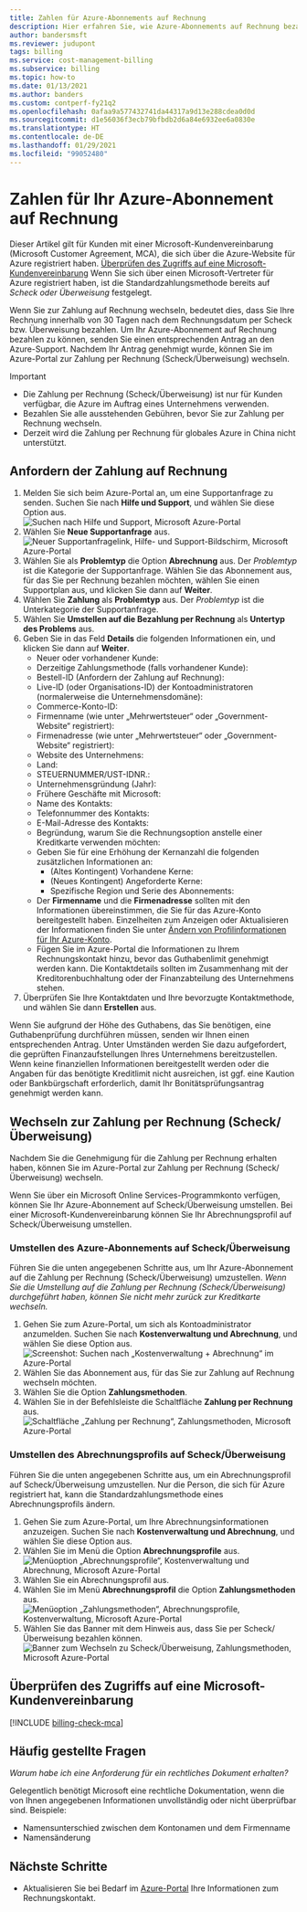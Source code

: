 ```yaml
---
title: Zahlen für Azure-Abonnements auf Rechnung
description: Hier erfahren Sie, wie Azure-Abonnements auf Rechnung bezahlt werden. Weitere Informationen finden Sie in den häufig gestellten Fragen.
author: bandersmsft
ms.reviewer: judupont
tags: billing
ms.service: cost-management-billing
ms.subservice: billing
ms.topic: how-to
ms.date: 01/13/2021
ms.author: banders
ms.custom: contperf-fy21q2
ms.openlocfilehash: 0afaa9a577432741da44317a9d13e288cdea0d0d
ms.sourcegitcommit: d1e56036f3ecb79bfbdb2d6a84e6932ee6a0830e
ms.translationtype: HT
ms.contentlocale: de-DE
ms.lasthandoff: 01/29/2021
ms.locfileid: "99052480"
---
```

# <a name="pay-for-your-azure-subscription-by-invoice"></a>Zahlen für Ihr Azure-Abonnement auf Rechnung

Dieser Artikel gilt für Kunden mit einer Microsoft-Kundenvereinbarung (Microsoft Customer Agreement, MCA), die sich über die Azure-Website für Azure registriert haben. [Überprüfen des Zugriffs auf eine Microsoft-Kundenvereinbarung](#check-access-to-a-microsoft-customer-agreement) Wenn Sie sich über einen Microsoft-Vertreter für Azure registriert haben, ist die Standardzahlungsmethode bereits auf *Scheck oder Überweisung* festgelegt.

Wenn Sie zur Zahlung auf Rechnung wechseln, bedeutet dies, dass Sie Ihre Rechnung innerhalb von 30 Tagen nach dem Rechnungsdatum per Scheck bzw. Überweisung bezahlen. Um Ihr Azure-Abonnement auf Rechnung bezahlen zu können, senden Sie einen entsprechenden Antrag an den Azure-Support. Nachdem Ihr Antrag genehmigt wurde, können Sie im Azure-Portal zur Zahlung per Rechnung (Scheck/Überweisung) wechseln.

> [!IMPORTANT]
> * Die Zahlung per Rechnung (Scheck/Überweisung) ist nur für Kunden verfügbar, die Azure im Auftrag eines Unternehmens verwenden.
> * Bezahlen Sie alle ausstehenden Gebühren, bevor Sie zur Zahlung per Rechnung wechseln.
> * Derzeit wird die Zahlung per Rechnung für globales Azure in China nicht unterstützt.

## <a name="request-to-pay-by-invoice"></a>Anfordern der Zahlung auf Rechnung

1. Melden Sie sich beim Azure-Portal an, um eine Supportanfrage zu senden. Suchen Sie nach **Hilfe und Support**, und wählen Sie diese Option aus.  
    ![Suchen nach Hilfe und Support, Microsoft Azure-Portal](./media/pay-by-invoice/search-for-help-and-support.png)
1. Wählen Sie **Neue Supportanfrage** aus.  
    ![Neuer Supportanfragelink, Hilfe- und Support-Bildschirm, Microsoft Azure-Portal](./media/pay-by-invoice/help-and-support.png)
1. Wählen Sie als **Problemtyp** die Option **Abrechnung** aus. Der *Problemtyp* ist die Kategorie der Supportanfrage. Wählen Sie das Abonnement aus, für das Sie per Rechnung bezahlen möchten, wählen Sie einen Supportplan aus, und klicken Sie dann auf **Weiter**.
1. Wählen Sie **Zahlung** als **Problemtyp** aus. Der *Problemtyp* ist die Unterkategorie der Supportanfrage.
1. Wählen Sie **Umstellen auf die Bezahlung per Rechnung** als **Untertyp des Problems** aus.
1. Geben Sie in das Feld **Details** die folgenden Informationen ein, und klicken Sie dann auf **Weiter**.
    - Neuer oder vorhandener Kunde:
    - Derzeitige Zahlungsmethode (falls vorhandener Kunde):
    - Bestell-ID (Anfordern der Zahlung auf Rechnung):
    - Live-ID (oder Organisations-ID) der Kontoadministratoren (normalerweise die Unternehmensdomäne):
    - Commerce-Konto-ID:
    - Firmenname (wie unter „Mehrwertsteuer“ oder „Government-Website“ registriert):
    - Firmenadresse (wie unter „Mehrwertsteuer“ oder „Government-Website“ registriert):
    - Website des Unternehmens:
    - Land:
    - STEUERNUMMER/UST-IDNR.:
    - Unternehmensgründung (Jahr):
    - Frühere Geschäfte mit Microsoft:
    - Name des Kontakts:
    - Telefonnummer des Kontakts:
    - E-Mail-Adresse des Kontakts:
    - Begründung, warum Sie die Rechnungsoption anstelle einer Kreditkarte verwenden möchten:
    - Geben Sie für eine Erhöhung der Kernanzahl die folgenden zusätzlichen Informationen an:
        - (Altes Kontingent) Vorhandene Kerne:
        - (Neues Kontingent) Angeforderte Kerne:
        - Spezifische Region und Serie des Abonnements:
    - Der **Firmenname** und die **Firmenadresse** sollten mit den Informationen übereinstimmen, die Sie für das Azure-Konto bereitgestellt haben. Einzelheiten zum Anzeigen oder Aktualisieren der Informationen finden Sie unter [Ändern von Profilinformationen für Ihr Azure-Konto](change-azure-account-profile.md).
    - Fügen Sie im Azure-Portal die Informationen zu Ihrem Rechnungskontakt hinzu, bevor das Guthabenlimit genehmigt werden kann. Die Kontaktdetails sollten im Zusammenhang mit der Kreditorenbuchhaltung oder der Finanzabteilung des Unternehmens stehen.
1. Überprüfen Sie Ihre Kontaktdaten und Ihre bevorzugte Kontaktmethode, und wählen Sie dann **Erstellen** aus.

Wenn Sie aufgrund der Höhe des Guthabens, das Sie benötigen, eine Guthabenprüfung durchführen müssen, senden wir Ihnen einen entsprechenden Antrag. Unter Umständen werden Sie dazu aufgefordert, die geprüften Finanzaufstellungen Ihres Unternehmens bereitzustellen. Wenn keine finanziellen Informationen bereitgestellt werden oder die Angaben für das benötigte Kreditlimit nicht ausreichen, ist ggf. eine Kaution oder Bankbürgschaft erforderlich, damit Ihr Bonitätsprüfungsantrag genehmigt werden kann.

## <a name="switch-to-invoice-pay-checkwire-transfer"></a>Wechseln zur Zahlung per Rechnung (Scheck/Überweisung)

Nachdem Sie die Genehmigung für die Zahlung per Rechnung erhalten haben, können Sie im Azure-Portal zur Zahlung per Rechnung (Scheck/Überweisung) wechseln.

Wenn Sie über ein Microsoft Online Services-Programmkonto verfügen, können Sie Ihr Azure-Abonnement auf Scheck/Überweisung umstellen. Bei einer Microsoft-Kundenvereinbarung können Sie Ihr Abrechnungsprofil auf Scheck/Überweisung umstellen.

### <a name="switch-azure-subscription-to-checkwire-transfer"></a>Umstellen des Azure-Abonnements auf Scheck/Überweisung

Führen Sie die unten angegebenen Schritte aus, um Ihr Azure-Abonnement auf die Zahlung per Rechnung (Scheck/Überweisung) umzustellen. *Wenn Sie die Umstellung auf die Zahlung per Rechnung (Scheck/Überweisung) durchgeführt haben, können Sie nicht mehr zurück zur Kreditkarte wechseln.*

1. Gehen Sie zum Azure-Portal, um sich als Kontoadministrator anzumelden. Suchen Sie nach **Kostenverwaltung und Abrechnung**, und wählen Sie diese Option aus.  
    ![Screenshot: Suchen nach „Kostenverwaltung + Abrechnung“ im Azure-Portal](./media/pay-by-invoice/search.png)
1. Wählen Sie das Abonnement aus, für das Sie zur Zahlung auf Rechnung wechseln möchten.
1. Wählen Sie die Option **Zahlungsmethoden**.
1. Wählen Sie in der Befehlsleiste die Schaltfläche **Zahlung per Rechnung** aus.  
    ![Schaltfläche „Zahlung per Rechnung“, Zahlungsmethoden, Microsoft Azure-Portal](./media/pay-by-invoice/pay-by-invoice.png)

### <a name="switch-billing-profile-to-checkwire-transfer"></a>Umstellen des Abrechnungsprofils auf Scheck/Überweisung

Führen Sie die unten angegebenen Schritte aus, um ein Abrechnungsprofil auf Scheck/Überweisung umzustellen. Nur die Person, die sich für Azure registriert hat, kann die Standardzahlungsmethode eines Abrechnungsprofils ändern.

1. Gehen Sie zum Azure-Portal, um Ihre Abrechnungsinformationen anzuzeigen. Suchen Sie nach **Kostenverwaltung und Abrechnung**, und wählen Sie diese Option aus.
1. Wählen Sie im Menü die Option **Abrechnungsprofile** aus.  
    ![Menüoption „Abrechnungsprofile“, Kostenverwaltung und Abrechnung, Microsoft Azure-Portal](./media/pay-by-invoice/billing-profile.png)
1. Wählen Sie ein Abrechnungsprofil aus.
1. Wählen Sie im Menü **Abrechnungsprofil** die Option **Zahlungsmethoden** aus.  
   ![Menüoption „Zahlungsmethoden“, Abrechnungsprofile, Kostenverwaltung, Microsoft Azure-Portal](./media/pay-by-invoice/billing-profile-payment-methods.png)
1. Wählen Sie das Banner mit dem Hinweis aus, dass Sie per Scheck/Überweisung bezahlen können.  
    ![Banner zum Wechseln zu Scheck/Überweisung, Zahlungsmethoden, Microsoft Azure-Portal](./media/pay-by-invoice/customer-led-switch-to-invoice.png)

## <a name="check-access-to-a-microsoft-customer-agreement"></a>Überprüfen des Zugriffs auf eine Microsoft-Kundenvereinbarung
[!INCLUDE [billing-check-mca](../../../includes/billing-check-mca.md)]

## <a name="frequently-asked-questions"></a>Häufig gestellte Fragen

*Warum habe ich eine Anforderung für ein rechtliches Dokument erhalten?*

Gelegentlich benötigt Microsoft eine rechtliche Dokumentation, wenn die von Ihnen angegebenen Informationen unvollständig oder nicht überprüfbar sind. Beispiele:

* Namensunterschied zwischen dem Kontonamen und dem Firmenname
* Namensänderung

## <a name="next-steps"></a>Nächste Schritte

* Aktualisieren Sie bei Bedarf im [Azure-Portal](https://portal.azure.com) Ihre Informationen zum Rechnungskontakt.